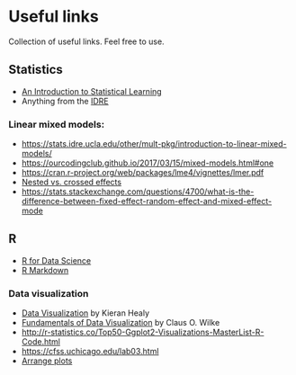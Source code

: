 # Useful links

Collection of useful links. Feel free to use.

## Statistics

- [An Introduction to Statistical Learning](https://www-bcf.usc.edu/~gareth/ISL/)
- Anything from the [IDRE](https://stats.idre.ucla.edu/other/dae/)

### Linear mixed models: 
- https://stats.idre.ucla.edu/other/mult-pkg/introduction-to-linear-mixed-models/
- https://ourcodingclub.github.io/2017/03/15/mixed-models.html#one
- https://cran.r-project.org/web/packages/lme4/vignettes/lmer.pdf
- [Nested vs. crossed effects](https://stats.stackexchange.com/questions/228800/crossed-vs-nested-random-effects-how-do-they-differ-and-how-are-they-specified)
- https://stats.stackexchange.com/questions/4700/what-is-the-difference-between-fixed-effect-random-effect-and-mixed-effect-mode


## R

- [R for Data Science](http://r4ds.had.co.nz/)
- [R Markdown](https://bookdown.org/yihui/rmarkdown/)

### Data visualization

- [Data Visualization](https://socviz.co/index.html#preface) by Kieran Healy
- [Fundamentals of Data Visualization](https://serialmentor.com/dataviz/) by Claus O. Wilke
- http://r-statistics.co/Top50-Ggplot2-Visualizations-MasterList-R-Code.html
- https://cfss.uchicago.edu/lab03.html
- [Arrange plots](https://stackoverflow.com/questions/7993722/creating-arbitrary-panes-in-ggplot2/51220506#51220506)
